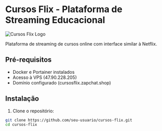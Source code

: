 # Cursos Flix - Plataforma de Streaming Educacional

![Cursos Flix Logo](https://via.placeholder.com/150x50?text=Cursos+Flix)

Plataforma de streaming de cursos online com interface similar à Netflix.

## Pré-requisitos

- Docker e Portainer instalados
- Acesso à VPS (47.90.228.205)
- Domínio configurado (cursosflix.zapchat.shop)

## Instalação

1. Clone o repositório:
```bash
git clone https://github.com/seu-usuario/cursos-flix.git
cd cursos-flix
